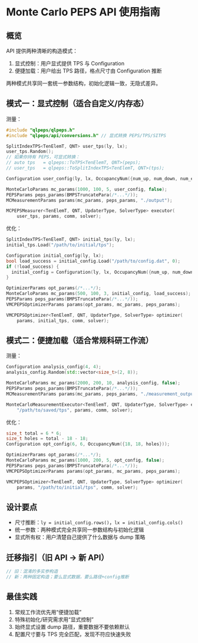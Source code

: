 # Monte Carlo PEPS API 使用指南

## 概览
API 提供两种清晰的构造模式：
1. 显式控制：用户显式提供 TPS 与 Configuration
2. 便捷加载：用户给出 TPS 路径，格点尺寸由 Configuration 推断

两种模式共享同一套统一参数结构，初始化逻辑一致，无隐式差异。

## 模式一：显式控制（适合自定义/内存态）

测量：
```cpp
#include "qlpeps/qlpeps.h"
#include "qlpeps/api/conversions.h" // 显式转换 PEPS/TPS/SITPS

SplitIndexTPS<TenElemT, QNT> user_tps(ly, lx);
user_tps.Random();
// 如果你持有 PEPS，可显式转换：
// auto tps   = qlpeps::ToTPS<TenElemT, QNT>(peps);
// user_tps   = qlpeps::ToSplitIndexTPS<TenElemT, QNT>(tps);

Configuration user_config(ly, lx, OccupancyNum({num_up, num_down, num_empty}));

MonteCarloParams mc_params(1000, 100, 5, user_config, false);
PEPSParams peps_params(BMPSTruncatePara(/*...*/));
MCMeasurementParams params(mc_params, peps_params, "./output");

MCPEPSMeasurer<TenElemT, QNT, UpdaterType, SolverType> executor(
    user_tps, params, comm, solver);
```

优化：
```cpp
SplitIndexTPS<TenElemT, QNT> initial_tps(ly, lx);
initial_tps.Load("/path/to/initial/tps");

Configuration initial_config(ly, lx);
bool load_success = initial_config.Load("/path/to/config.dat", 0);
if (!load_success) {
  initial_config = Configuration(ly, lx, OccupancyNum({num_up, num_down, num_holes}));
}

OptimizerParams opt_params(/*...*/);
MonteCarloParams mc_params(500, 100, 3, initial_config, load_success);
PEPSParams peps_params(BMPSTruncatePara(/*...*/));
VMCPEPSOptimizerParams params(opt_params, mc_params, peps_params);

VMCPEPSOptimizer<TenElemT, QNT, UpdaterType, SolverType> optimizer(
    params, initial_tps, comm, solver);
```

## 模式二：便捷加载（适合常规科研工作流）

测量：
```cpp
Configuration analysis_config(4, 4);
analysis_config.Random(std::vector<size_t>(2, 8));

MonteCarloParams mc_params(2000, 200, 10, analysis_config, false);
PEPSParams peps_params(BMPSTruncatePara(/*...*/));
MCMeasurementParams params(mc_params, peps_params, "./measurement_output");

MonteCarloMeasurementExecutor<TenElemT, QNT, UpdaterType, SolverType> executor(
    "/path/to/saved/tps", params, comm, solver);
```

优化：
```cpp
size_t total = 6 * 6;
size_t holes = total - 18 - 18;
Configuration opt_config(6, 6, OccupancyNum({18, 18, holes}));

OptimizerParams opt_params(/*...*/);
MonteCarloParams mc_params(1000, 200, 5, opt_config, false);
PEPSParams peps_params(BMPSTruncatePara(/*...*/));
VMCPEPSOptimizerParams params(opt_params, mc_params, peps_params);

VMCPEPSOptimizer<TenElemT, QNT, UpdaterType, SolverType> optimizer(
    params, "/path/to/initial/tps", comm, solver);
```

## 设计要点
- 尺寸推断：`ly = initial_config.rows()`，`lx = initial_config.cols()`
- 统一参数：两种模式完全共享同一参数结构与初始化逻辑
- 显式所有权：用户清楚自己提供了什么数据与 dump 策略

## 迁移指引（旧 API → 新 API）
```cpp
// 旧：混淆的多实参构造
// 新：两种固定构造；要么显式数据，要么路径+config推断
```

## 最佳实践
1. 常规工作流优先用“便捷加载”
2. 特殊初始化/研究需求用“显式控制”
3. 始终显式设置 dump 路径，重要数据不要依赖默认
4. 配置尺寸要与 TPS 完全匹配，发现不符应快速失败


